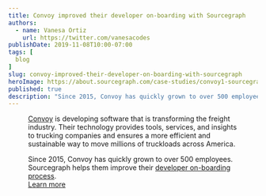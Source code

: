 ```yaml
---
title: Convoy improved their developer on-boarding with Sourcegraph
authors:
  - name: Vanesa Ortiz
    url: https://twitter.com/vanesacodes
publishDate: 2019-11-08T10:00-07:00
tags: [
  blog
]
slug: convoy-improved-their-developer-on-boarding-with-sourcegraph
heroImage: https://about.sourcegraph.com/case-studies/convoy1-sourcegraph-case-study.jpg
published: true
description: "Since 2015, Convoy has quickly grown to over 500 employees. Sourcegraph helps them improve their developer on-boarding process."
---
```


<Figure 
  src="https://about.sourcegraph.com/case-studies/convoy1-sourcegraph-case-study-og-embed.jpg" 
  alt="Convoy improves developer onboarding with Sourcegraph"
/>

[Convoy](https://www.convoy.com) is developing software that is transforming the freight industry. Their technology provides tools, services, and insights to trucking companies and ensures a more efficient and sustainable way to move millions of truckloads across America.

Since 2015, Convoy has quickly grown to over 500 employees. Sourcegraph helps them improve their [developer on-boarding process](/case-studies/convoy-improved-on-boarding).<br /><a href="/case-studies/convoy-improved-on-boarding" className="btn btn-primary mt-4">Learn more</a>
